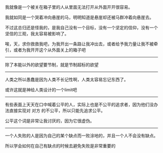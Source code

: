我就像是一个被关在箱子里的人从里面无法打开从外面开开很容易。

  

我就如同是一个哭着冲向悬崖的马，明明知道是悬崖却还被马群冲着向悬崖去。

不过这总归还是怪我的，是我自己没有一个目标，没有一个坚定的信仰，没有一个坚信的三观，我太容易被影响了。

唉，天，求你救救我吧，为我开出一条路让我冲出去，或者给予我力量让我不被牵引，或者为我开开这个从外面关上的箱子吧
___
除了本能以外的欲望要节制，就是节制超标的欲望
___
人类之所以愚蠢是因为人类不长记性啊，人类太容易忘记东西了。

或许这就是神给人类设计的一个limit吧
___
有些表面上天天在口中喊着公平的人，实际上也是不公平的追求者，因为他们没办法直接实现对 对方 的不公平，所以只能先追求公平。

公平这个词是非常让我讨厌的，因为它很虚伪。
___
一个人失败的人是因为自己的某个缺点而一败涂地的，并且一个人不会没有缺点。

所以学会如何在自己有缺点的时候去避免失败是非常重要的
